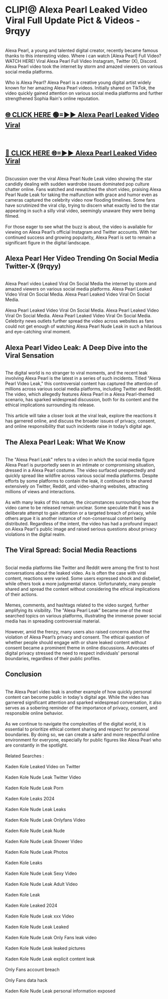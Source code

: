 # CLIP!@ Alexa Pearl Leaked Video Viral Full Update Pict & Videos - 9rqyy
<br>
Alexa Pearl, a young and talented digital creator, recently became famous thanks to this interesting video. Where i can watch [Alexa Pearl] Full Video? WATCH HERE! Viral Alexa Pearl Full Video Instagram, Twitter (X), Discord. Alexa Pearl video took the internet by storm and amazed viewers on various social media platforms.
<br><br>
Who is Alexa Pearl? Alexa Pearl is a creative young digital artist widely known for her amazing Alexa Pearl videos. Initially shared on TikTok, the video quickly gained attention on various social media platforms and further strengthened Sophia Rain's online reputation.
<br>
<h2><a href="https://bestclip.site?title=Alexa_Pearl">🌐 CLICK HERE 🟢=►► Alexa Pearl Leaked Video Viral</a></h2>
<br>
<h2><a href="https://bestclip.site?title=Alexa_Pearl">🔴 CLICK HERE 🌐=►► Alexa Pearl Leaked Video Viral</a></h2>
<br>
Discussion over the viral Alexa Pearl Nude Leak video showing the star candidly dealing with sudden wardrobe issues dominated pop culture chatter online. Fans watched and rewatched the short video, praising Alexa Pearl Nude Leak for taking the malfunction with grace and humor even as cameras captured the celebrity video now flooding timelines. Some fans have scrutinized the viral clip, trying to discern what exactly led to the star appearing in such a silly viral video, seemingly unaware they were being filmed.
<br><br>
For those eager to see what the buzz is about, the video is available for viewing on Alexa Pearl’s official Instagram and Twitter accounts. With her continued success and growing popularity, Alexa Pearl is set to remain a significant figure in the digital landscape.
<br>
<h2>Alexa Pearl Her Video Trending On Social Media Twitter-X (9rqyy)</h2>
<br>
Alexa Pearl video Leaked Viral On Social Media the internet by storm and amazed viewers on various social media platforms. Alexa Pearl Leaked Video Viral On Social Media. Alexa Pearl Leaked Video Viral On Social Media.
<br><br>
Alexa Pearl Leaked Video Viral On Social Media. Alexa Pearl Leaked Video Viral On Social Media. Alexa Pearl Leaked Video Viral On Social Media. Celebrity news outlets further spread the video across websites as fans could not get enough of watching Alexa Pearl Nude Leak in such a hilarious and eye-catching viral moment.
<br>
<h2>Alexa Pearl Video Leak: A Deep Dive into the Viral Sensation</h2>
<br>
The digital world is no stranger to viral moments, and the recent leak involving Alexa Pearl is the latest in a series of such incidents. Titled "Alexa Pearl Video Leak," this controversial content has captured the attention of millions across various social media platforms, including Twitter and Reddit. The video, which allegedly features Alexa Pearl in a Alexa Pearl-themed scenario, has sparked widespread discussion, both for its content and the ethical implications surrounding its release.
<br><br>
This article will take a closer look at the viral leak, explore the reactions it has garnered online, and discuss the broader issues of privacy, consent, and online responsibility that such incidents raise in today’s digital age.
<br>
<h2>The Alexa Pearl Leak: What We Know</h2>
<br>
The "Alexa Pearl Leak" refers to a video in which the social media figure Alexa Pearl is purportedly seen in an intimate or compromising situation, dressed in a Alexa Pearl costume. The video surfaced unexpectedly and quickly spread like wildfire across various social media platforms. Despite efforts by some platforms to contain the leak, it continued to be shared extensively on Twitter, Reddit, and video-sharing websites, attracting millions of views and interactions.
<br><br>
As with many leaks of this nature, the circumstances surrounding how the video came to be released remain unclear. Some speculate that it was a deliberate attempt to gain attention or a targeted breach of privacy, while others argue it is another instance of non-consensual content being distributed. Regardless of the intent, the video has had a profound impact on Alexa Pearl's public image and raised serious questions about privacy violations in the digital realm.
<br>
<h2>The Viral Spread: Social Media Reactions</h2>
<br>
Social media platforms like Twitter and Reddit were among the first to host conversations about the leaked video. As is often the case with viral content, reactions were varied. Some users expressed shock and disbelief, while others took a more judgmental stance. Unfortunately, many people shared and spread the content without considering the ethical implications of their actions.
<br><br>
Memes, comments, and hashtags related to the video surged, further amplifying its visibility. The "Alexa Pearl Leak" became one of the most searched topics on various platforms, illustrating the immense power social media has in spreading controversial material.
<br><br>
However, amid the frenzy, many users also raised concerns about the violation of Alexa Pearl’s privacy and consent. The ethical question of whether people should engage with or share leaked content without consent became a prominent theme in online discussions. Advocates of digital privacy stressed the need to respect individuals' personal boundaries, regardless of their public profiles.
<br>
<h2>Conclusion</h2>
<br>
The Alexa Pearl video leak is another example of how quickly personal content can become public in today's digital age. While the video has garnered significant attention and sparked widespread conversation, it also serves as a sobering reminder of the importance of privacy, consent, and responsible online behavior.
<br><br>
As we continue to navigate the complexities of the digital world, it is essential to prioritize ethical content sharing and respect for personal boundaries. By doing so, we can create a safer and more respectful online environment for everyone, especially for public figures like Alexa Pearl who are constantly in the spotlight.
<br><br>
Related Searches :
<br><br>
Kaden Kole Leaked Video on Twitter
<br><br>
Kaden Kole Nude Leak Twitter Video
<br><br>
Kaden Kole Nude Leak Porn
<br><br>
Kaden Kole Leaks 2024
<br><br>
Kaden Kole Nude Leak Leaks
<br><br>
Kaden Kole Nude Leak Onlyfans Video
<br><br>
Kaden Kole Nude Leak Nude
<br><br>
Kaden Kole Nude Leak Shower Video
<br><br>
Kaden Kole Nude Leak Photos
<br><br>
Kaden Kole Leaks
<br><br>
Kaden Kole Nude Leak Sexy Video
<br><br>
Kaden Kole Nude Leak Adult Video
<br><br>
Kaden Kole Leak
<br><br>
Kaden Kole Leaked 2024
<br><br>
Kaden Kole Nude Leak xxx Video
<br><br>
Kaden Kole Nude Leak Leaked
<br><br>
Kaden Kole Nude Leak Only Fans leak video
<br><br>
Kaden Kole Nude Leak leaked pictures
<br><br>
Kaden Kole Nude Leak explicit content leak
<br><br>
Only Fans account breach
<br><br>
Only Fans data hack
<br><br>
Kaden Kole Nude Leak personal information exposed